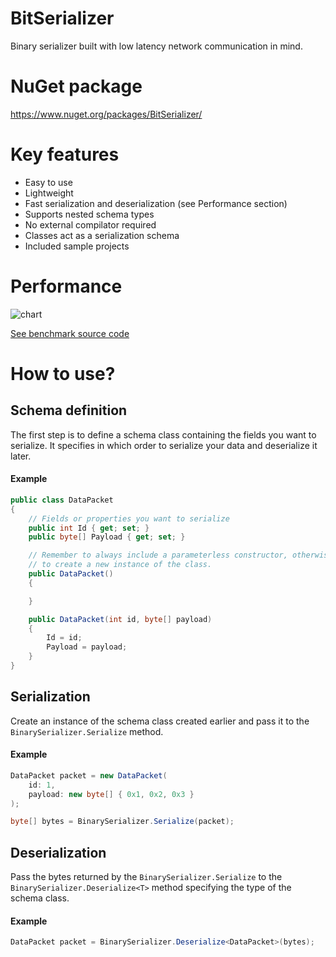 # BitSerializer
Binary serializer built with low latency network communication in mind.
# NuGet package
https://www.nuget.org/packages/BitSerializer/

# Key features
* Easy to use
* Lightweight
* Fast serialization and deserialization (see Performance section)
* Supports nested schema types
* No external compilator required
* Classes act as a serialization schema
* Included sample projects
# Performance
![chart](https://i.imgur.com/Dfi1rz6.png)

[See benchmark source code](BitSerializer.Benchmarks/Source/Program.cs)
# How to use?
## Schema definition
The first step is to define a schema class containing the fields you want to serialize. It specifies in which order to serialize your data and deserialize it later.
#### Example
```cs
public class DataPacket
{
    // Fields or properties you want to serialize
    public int Id { get; set; }
    public byte[] Payload { get; set; }

    // Remember to always include a parameterless constructor, otherwise the deserializer won't be able
    // to create a new instance of the class.
    public DataPacket()
    {

    }

    public DataPacket(int id, byte[] payload)
    {
        Id = id;
        Payload = payload;
    }
}
```
## Serialization
Create an instance of the schema class created earlier and pass it to the ```BinarySerializer.Serialize``` method.
#### Example
```cs
DataPacket packet = new DataPacket(
    id: 1,
    payload: new byte[] { 0x1, 0x2, 0x3 }
);
```
```cs
byte[] bytes = BinarySerializer.Serialize(packet);
```
## Deserialization
Pass the bytes returned by the ```BinarySerializer.Serialize``` to the ```BinarySerializer.Deserialize<T>``` method specifying the type of the schema class. 
#### Example
```cs
DataPacket packet = BinarySerializer.Deserialize<DataPacket>(bytes);
```

